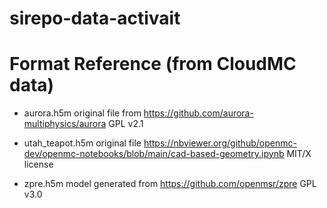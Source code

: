 # sirepo-data-activait

# Format Reference (from CloudMC data)
- aurora.h5m 
original file from https://github.com/aurora-multiphysics/aurora GPL v2.1

- utah_teapot.h5m 
original file https://nbviewer.org/github/openmc-dev/openmc-notebooks/blob/main/cad-based-geometry.ipynb MIT/X license

- zpre.h5m model 
generated from https://github.com/openmsr/zpre GPL v3.0
